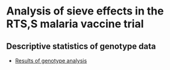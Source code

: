 # Analysis of sieve effects in the RTS,S malaria vaccine trial

## Descriptive statistics of genotype data

* [Results of genotype analysis](descriptive-analysis/descriptive-analysis.md)
